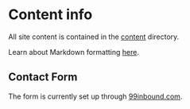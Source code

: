 # Content info 

All site content is contained in the [content](/content/) directory. 

Learn about Markdown formatting [here](https://www.markdownguide.org/basic-syntax/).


## Contact Form 
The form is currently set up through [99inbound.com](99inbound.com). 